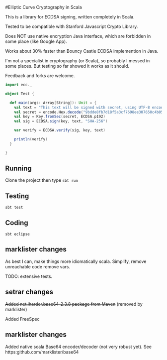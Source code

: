 #Elliptic Curve Cryptography in Scala

This is a library for ECDSA signing, written completely in Scala.

Tested to be compatible with Stanford Javascript Crypto Library.

Does NOT use native encryption Java interface, which are forbidden in some place (like Google App).

Works about 30% faster than Bouncy Castle ECDSA implemention in Java.

I'm not a specialist in cryptography (or Scala), so probably I messed in some places. But testing so far showed it works as it should.

Feedback and forks are welcome.

```scala
import ecc._

object Test {

  def main(args: Array[String]): Unit = {
    val text = "This text will be signed with secret, using UTF-8 encoding, SHA-256 hash and NIST p192 curve, and then verified"
    val secret = encode.Hex.decode("9bdde8fb7d18f5a3cf7698ee307650c4b05c74c5896eca00fc8af4355d54db7")
    val key = Key.fromSec(secret, ECDSA.p192)
    val sig = ECDSA.sign(key, text, "SHA-256")

    var verify = ECDSA.verify(sig, key, text)

    println(verify)
  }

}
```

## Running

Clone the project then type `sbt run`

## Testing

`sbt test`

## Coding

`sbt eclipse`

## marklister changes

As best I can, make things more idiomatically scala.  Simplify, remove unreachable code  remove vars.


TODO: extensive tests.

## setrar changes

~~Added net.iharder.base64-2.3.8 package from Maven~~ (removed by marklister)

Added FreeSpec 

## marklister changes

Added native scala Base64 encoder/decoder (not very robust yet).  See https:github.com/marklister/base64

